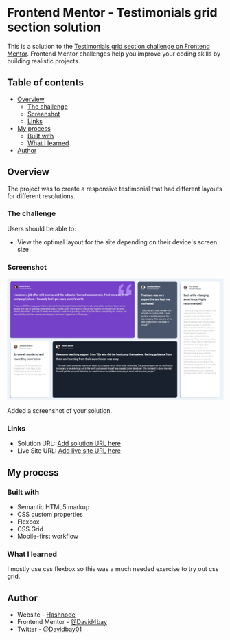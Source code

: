 # Frontend Mentor - Testimonials grid section solution

This is a solution to the [Testimonials grid section challenge on Frontend Mentor](https://www.frontendmentor.io/challenges/testimonials-grid-section-Nnw6J7Un7). Frontend Mentor challenges help you improve your coding skills by building realistic projects. 

## Table of contents

- [Overview](#overview)
  - [The challenge](#the-challenge)
  - [Screenshot](#screenshot)
  - [Links](#links)
- [My process](#my-process)
  - [Built with](#built-with)
  - [What I learned](#what-i-learned)
- [Author](#author)


## Overview

The project was to create a responsive testimonial that had different layouts for different resolutions.

### The challenge

Users should be able to:

- View the optimal layout for the site depending on their device's screen size

### Screenshot

![Desktop Screenshot](./screenshot/Testimonials%20Desktop%20Screenshot.PNG)

Added a screenshot of your solution.

### Links

- Solution URL: [Add solution URL here](https://your-solution-url.com)
- Live Site URL: [Add live site URL here](https://stellar-lamington-03fc82.netlify.app/)

## My process

### Built with

- Semantic HTML5 markup
- CSS custom properties
- Flexbox
- CSS Grid
- Mobile-first workflow

### What I learned

I mostly use css flexbox so this was a much needed exercise to try out css grid.

## Author

- Website - [Hashnode](https://davidbay.hashnode.dev)
- Frontend Mentor - [@David4bay](https://www.frontendmentor.io/profile/David4bay)
- Twitter - [@Davidbay01](https://www.twitter.com/davidbay01)